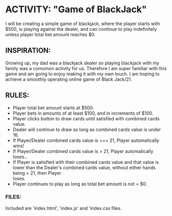 # ACTIVITY: "Game of BlackJack"

I will be creating a simple game of blackjack, where the player starts with $500, is playing against the dealer, and can continue to play indefinitely unless player total bet amount reaches $0.

## INSPIRATION:

Growing up, my dad was a blackjack dealer so playing blackjack with my family was a comomon activity for us. Therefore I am super familiar with this game and am going to enjoy making it with my own touch. I am hoping to achieve a smoothly operating online game of Black Jack/21.

## RULES:

 - Player total bet amount starts at $500.
 - Player bets in amounts of at least $100, and in increments of $100.
 - Player clicks button to draw cards until satisfied with combined cards value.
 - Dealer will continue to draw as long as combined cards value is under 16.
 - If Player/Dealer combined cards value is === 21, Player automatically wins!
 - If Player/Dealer combined cards value is > 21, Player automatically loses...
 - If Player is satisfied with their combined cards value and that value is lower than 
  the Dealer's combined cards value, without either hands being > 21, then Player   
   loses.
 - Player continues to play as long as total bet amount is not = $0.

### FILES:

Included are 'index.html', 'index.js' and 'index.css files.


